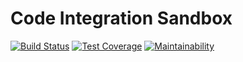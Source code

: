 # Code Integration Sandbox

[![Build Status](https://travis-ci.org/stda/code-integration.svg?branch=master)](https://travis-ci.org/stda/code-integration)
[![Test Coverage](https://api.codeclimate.com/v1/badges/83deda116d151f1fa20d/test_coverage)](https://codeclimate.com/github/stda/code-integration/test_coverage)
[![Maintainability](https://api.codeclimate.com/v1/badges/83deda116d151f1fa20d/maintainability)](https://codeclimate.com/github/stda/code-integration/maintainability)
